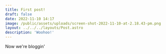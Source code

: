 ```yaml
---
title: First post!
draft: false
date: 2022-11-10 14:17
image: /public/assets/uploads/screen-shot-2022-11-10-at-2.18.43-pm.png
layout: ../../../layouts/Post.astro
description: 'Woohoo!'
---
```

Now we're bloggin'